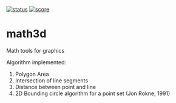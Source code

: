 [![status](https://www.code-inspector.com/project/2288/status/svg)](https://www.code-inspector.com/home)
[![score](https://www.code-inspector.com/project/2288/score/svg)](https://www.code-inspector.com/home)

# math3d
Math tools for graphics

Algorithm implemented:
1. Polygon Area
2. Intersection of line segments
3. Distance between point and line
4. 2D Bounding circle algorithm for a point set (Jon Rokne, 1991)